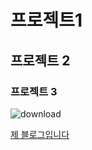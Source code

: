 # 프로젝트1
## 프로젝트 2
### 프로젝트 3

![download](https://user-images.githubusercontent.com/84970365/159194260-c6c7835d-df89-4117-b2c4-3099a1babce1.jpg)


[제 블로그입니다](www.google.com)
